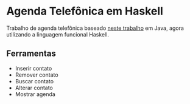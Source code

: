 # Agenda Telefônica em Haskell
Trabalho de agenda telefônica baseado [neste trabalho](https://github.com/juliaDmiranda/lp-agenda-telefonica.git) em Java, agora utilizando a linguagem funcional Haskell.

## Ferramentas

* Inserir contato
* Remover contato
* Buscar contato
* Alterar contato
* Mostrar agenda


